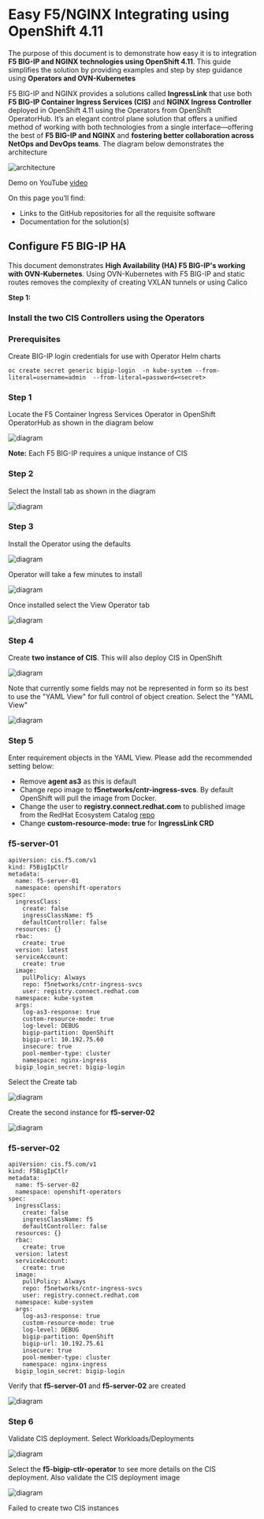 # Easy F5/NGINX Integrating using OpenShift 4.11

The purpose of this document is to demonstrate how easy it is to integration **F5 BIG-IP and NGINX technologies using OpenShift 4.11**. This guide simplifies the solution by providing examples and step by step guidance using **Operators and OVN-Kubernetes**

F5 BIG-IP and NGINX provides a solutions called **IngressLink** that use both **F5 BIG-IP Container Ingress Services (CIS)** and **NGINX Ingress Controller** deployed in OpenShift 4.11 using the Operators from OpenShift OperatorHub. It’s an elegant control plane solution that offers a unified method of working with both technologies from a single interface—offering the best of **F5 BIG-IP and NGINX** and **fostering better collaboration across NetOps and DevOps teams**. The diagram below demonstrates the architecture

![architecture](https://github.com/mdditt2000/openshift-4-11/blob/main/ingresslink-on-openshift/diagram/2022-10-24_13-38-38.png)

Demo on YouTube [video]()

On this page you’ll find:

* Links to the GitHub repositories for all the requisite software
* Documentation for the solution(s)

## Configure F5 BIG-IP HA
This document demonstrates **High Availability (HA) F5 BIG-IP's working with OVN-Kubernetes**. Using OVN-Kubernetes with F5 BIG-IP and static routes removes the complexity of creating VXLAN tunnels or using Calico

**Step 1:**

### Install the two CIS Controllers using the Operators

### Prerequisites

Create BIG-IP login credentials for use with Operator Helm charts

    oc create secret generic bigip-login  -n kube-system --from-literal=username=admin  --from-literal=password=<secret>

### Step 1

Locate the F5 Container Ingress Services Operator in OpenShift OperatorHub as shown in the diagram below

![diagram](https://github.com/mdditt2000/openshift-4-11/blob/main/ingresslink-on-openshift/diagram/2022-10-24_13-14-36.png)

**Note:** Each F5 BIG-IP requires a unique instance of CIS

### Step 2

Select the Install tab as shown in the diagram

![diagram](https://github.com/mdditt2000/openshift-4-11/blob/main/ingresslink-on-openshift/diagram/2022-10-24_13-50-31.png)

### Step 3

Install the Operator using the defaults

![diagram](https://github.com/mdditt2000/openshift-4-11/blob/main/ingresslink-on-openshift/diagram/2022-10-24_13-53-03.png)

Operator will take a few minutes to install

![diagram](https://github.com/mdditt2000/openshift-4-11/blob/main/ingresslink-on-openshift/diagram/2022-10-24_13-55-06.png)

Once installed select the View Operator tab

![diagram](https://github.com/mdditt2000/openshift-4-11/blob/main/ingresslink-on-openshift/diagram/2022-10-24_13-56-49.png)

### Step 4

Create **two instance of CIS**. This will also deploy CIS in OpenShift

![diagram](https://github.com/mdditt2000/openshift-4-11/blob/main/ingresslink-on-openshift/diagram/2022-10-24_14-07-32.png)

Note that currently some fields may not be represented in form so its best to use the "YAML View" for full control of object creation. Select the "YAML View"

![diagram](https://github.com/mdditt2000/openshift-4-11/blob/main/ingresslink-on-openshift/diagram/2022-10-24_14-24-00.png)

### Step 5

Enter requirement objects in the YAML View. Please add the recommended setting below:

* Remove **agent as3** as this is default
* Change repo image to **f5networks/cntr-ingress-svcs**. By default OpenShift will pull the image from Docker. 
* Change the user to **registry.connect.redhat.com** to published image from the RedHat Ecosystem Catalog [repo](https://catalog.redhat.com/software/containers/f5networks/cntr-ingress-svcs/5ec7ad05ecb5246c0903f4cf)
* Change **custom-resource-mode: true** for **IngressLink CRD**

### f5-server-01

```
apiVersion: cis.f5.com/v1
kind: F5BigIpCtlr
metadata:
  name: f5-server-01
  namespace: openshift-operators
spec:
  ingressClass:
    create: false
    ingressClassName: f5
    defaultController: false
  resources: {}
  rbac:
    create: true
  version: latest
  serviceAccount:
    create: true
  image:
    pullPolicy: Always
    repo: f5networks/cntr-ingress-svcs
    user: registry.connect.redhat.com
  namespace: kube-system
  args:
    log-as3-response: true
    custom-resource-mode: true
    log-level: DEBUG
    bigip-partition: OpenShift
    bigip-url: 10.192.75.60
    insecure: true
    pool-member-type: cluster
    namespace: nginx-ingress
  bigip_login_secret: bigip-login
```

Select the Create tab

![diagram](https://github.com/mdditt2000/openshift-4-11/blob/main/ingresslink-on-openshift/diagram/2022-10-24_14-36-33.png)

Create the second instance for **f5-server-02**

![diagram](https://github.com/mdditt2000/openshift-4-11/blob/main/ingresslink-on-openshift/diagram/2022-10-24_14-37-23.png)

### f5-server-02

```
apiVersion: cis.f5.com/v1
kind: F5BigIpCtlr
metadata:
  name: f5-server-02
  namespace: openshift-operators
spec:
  ingressClass:
    create: false
    ingressClassName: f5
    defaultController: false
  resources: {}
  rbac:
    create: true
  version: latest
  serviceAccount:
    create: true
  image:
    pullPolicy: Always
    repo: f5networks/cntr-ingress-svcs
    user: registry.connect.redhat.com
  namespace: kube-system
  args:
    log-as3-response: true
    custom-resource-mode: true
    log-level: DEBUG
    bigip-partition: OpenShift
    bigip-url: 10.192.75.61
    insecure: true
    pool-member-type: cluster
    namespace: nginx-ingress
  bigip_login_secret: bigip-login
```

Verify that **f5-server-01** and **f5-server-02** are created

![diagram](https://github.com/mdditt2000/openshift-4-11/blob/main/ingresslink-on-openshift/diagram/2022-10-24_14-38-43.png)

### Step 6

Validate CIS deployment. Select Workloads/Deployments 

![diagram](https://github.com/mdditt2000/openshift-4-11/blob/main/ingresslink-on-openshift/diagram/2022-10-24_14-38-43.png)

Select the **f5-bigip-ctlr-operator** to see more details on the CIS deployment. Also validate the CIS deployment image

![diagram](https://github.com/mdditt2000/k8s-bigip-ctlr/blob/main/user_guides/operator/diagrams/2021-06-14_14-45-08.png)

Failed to create two CIS instances 